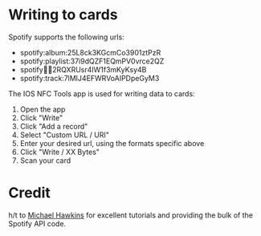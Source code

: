 # Writing to cards

Spotify supports the following urls:
- spotify:album:25L8ck3KGcmCo3901ztPzR
- spotify:playlist:37i9dQZF1EQmPV0vrce2QZ
- spotify:artist:2RQXRUsr4IW1f3mKyKsy4B
- spotify:track:7lMIJ4EFWRVoAIPDpeGyM3

The IOS NFC Tools app is used for writing data to cards:
1. Open the app
2. Click "Write"
3. Click "Add a record"
4. Select "Custom URL / URI"
5. Enter your desired url, using the formats specific above
6. Click "Write / XX Bytes"
7. Scan your card

# Credit
h/t to [Michael Hawkins](https://github.com/makeratplay) for excellent tutorials and providing the bulk of the Spotify API code.
